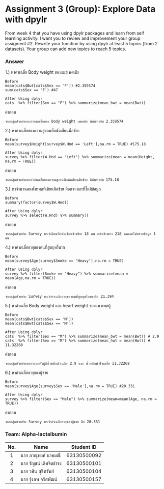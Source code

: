 # Assignment 3 (Group): Explore Data with dpylr
From week 4 that you have using dpylr packages and learn from self learning activity. I want you to review and improvement your group assigment #2. Rewrite your function by using dpylr at least 5 topics (from 2 datasets). Your group can add new topics to reach 5 topics.

### Answer


1.) หาค่าเฉลี่ย Body weight ของแมวเพศเมีย 
```{R}
Before
mean(cats$Bwt[cats$Sex == 'F']) #2.359574
sum(cats$Sex == 'F') #47
```
```{R}
After Using dplyr
cats  %>% filter(Sex == "F") %>% summarize(mean_bwt = mean(Bwt))
```
คำตอบ
```{R}
จากกลุ่มตัวอย่างพบว่าค่าเฉลี่ยของ Body weight เพศเมีย มีค่าเท่ากับ 2.359574 
```

2.) หาค่าเฉลี่ยของความสูงคนที่ถนัดเขียนมือซ้าย
```{R}
Before
mean(survey$Height[survey$W.Hnd == 'Left'],na.rm = TRUE) #175.18
```
```{R}
After Using dplyr
survey %>% filter(W.Hnd == "Left") %>% summarize(mean = mean(Height, na.rm = TRUE))
```
คำตอบ
```{R}
จากกลุ่มตัวอย่างพบว่าค่าเฉลี่ยของความสูงคนที่ถนัดเขียนมือซ้าย มีค่าเท่ากับ 175.18
```

3.) หาจำนวนคนทั้งหมดที่เขียนมือซ้าย มือขวา และที่ไม่มีข้อมูล
```{R}
Before
summary(factor(survey$W.Hnd))
```
```{R}
After Using dplyr
survey %>% select(W.Hnd) %>% summary()
```
คำตอบ
```{R}
จากกลุ่มตัวอย่าง Survey พบว่ามีคนที่ถนัดเขียนข้างซ้าย 18 คน ถนัดข้างขวา 218 คนและไม่ทราบข้อมูล 1 คน
```

4.) หาค่าเฉลี่ยอายุของคนที่สูบบุหรี่มาก
```{R}
Before
mean(survey$Age[survey$Smoke == 'Heavy'],na.rm = TRUE)
```
```{R}
After Using dplyr
survey %>% filter(Smoke == "Heavy") %>% summarise(mean = mean(Age,na.rm = TRUE))
```
คำตอบ
```{R}
จากกลุ่มตัวอย่าง Survey พบว่าค่าเฉลี่ยอายุของคนที่สูบบุหรี่มากๆคือ 21.394 
```

5.) หาค่าเฉลี่ย Body weight และ heart weight ของแมวเพศผู้
```{R}
Before
mean(cats$Bwt[cats$Sex == 'M'])
mean(cats$Hwt[cats$Sex == 'M'])
```
```{R}
After Using dplyr
cats  %>% filter(Sex == "M") %>% summarize(mean_bwt = mean(Bwt)) # 2.9
cats  %>% filter(Sex == "M") %>% summarize(mean_hwt = mean(Hwt)) # 11.32268
```
คำตอบ
```{R}
จากกลุ่มตัวอย่างพบว่าแมวตัวผู้มีน้ำหนักตัวเฉลี่ย 2.9 และ น้ำหนักหัวใจเฉลี่ย 11.32268
```

6.) หาค่าเฉลี่ยอายุของผู้ชาย
```{R}
Before
mean(survey$Age[survey$Sex == 'Male'],na.rm = TRUE) #20.331
```
```{R}
After Using dplyr
survey %>% filter(Sex == "Male") %>% summarize(mean=mean(Age, na.rm = TRUE))
```
คำตอบ
```{R}
จากกลุ่มตัวอย่าง Survey พบว่าค่าเฉลี่ยอายุของผู้ชาย คือ 20.331
```

### Team: Alpha-lactalbumin
| No. | Name              | Student ID   |
|:---:|-------------------|--------------|
|  1  | นาย ภาณุพงศ์ นาคมณี    | 63130500092  |
|  2  | นาย รัญชน์ เลิศจิตธำรง    | 63130500101  |
|  3  | นาย วศิน สุขีทรัพย์   | 63130500104 |
|  4  | นาย รุ่งภพ จรัสพัฒน์     | 63130500157 |


